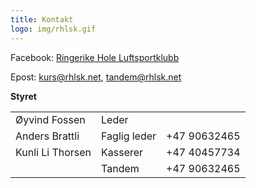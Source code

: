 ```yaml
---
title: Kontakt
logo: img/rhlsk.gif
---
```

Facebook: [Ringerike Hole Luftsportklubb](https://www.facebook.com/groups/258372744233395/)

Epost: [kurs@rhlsk.net](kurs@rhlsk.net), [tandem@rhlsk.net](mailto:tandem@rhlsk.net)

**Styret**

|                  |              |              |
| ---------------- | ------------ | ------------ |
| Øyvind Fossen    | Leder        |              |
| Anders Brattli   | Faglig leder | +47 90632465 |
| Kunli Li Thorsen | Kasserer     | +47 40457734 |
|                  | Tandem       | +47 90632465 |